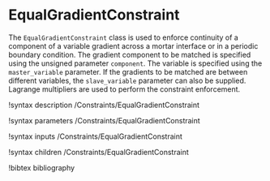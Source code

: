# EqualGradientConstraint

The `EqualGradientConstraint` class is used to enforce continuity of a component
of a variable gradient across a mortar interface or in a periodic boundary
condition. The gradient component to be matched is specified using the unsigned
parameter `component`. The variable is specified using the `master_variable`
parameter. If the gradients to be matched are between different variables, the
`slave_variable` parameter can also be supplied. Lagrange multipliers are used
to perform the constraint enforcement.

!syntax description /Constraints/EqualGradientConstraint<RESIDUAL>

!syntax parameters /Constraints/EqualGradientConstraint<RESIDUAL>

!syntax inputs /Constraints/EqualGradientConstraint<RESIDUAL>

!syntax children /Constraints/EqualGradientConstraint<RESIDUAL>

!bibtex bibliography
